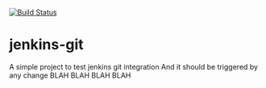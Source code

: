 [![Build Status](http://192.168.0.104:8080/buildStatus/icon?job=jenkins-git)](http://192.168.0.104:8080/job/jenkins-git/)
# jenkins-git


A simple project to test jenkins git integration
And it should be triggered by any change
BLAH BLAH BLAH BLAH
